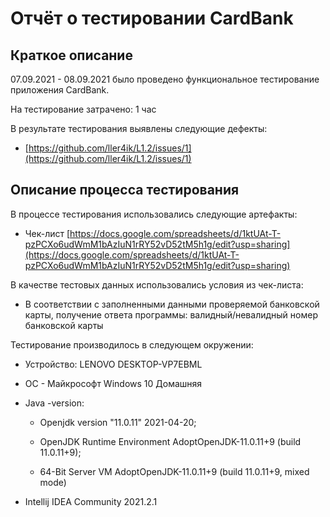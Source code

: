 # Отчёт о тестировании CardBank

## Краткое описание

07.09.2021 - 08.09.2021 было проведено функциональное тестирование приложения CardBank.

На тестирование затрачено: 1 час

В результате тестирования  выявлены следующие дефекты:
* [https://github.com/ller4ik/L1.2/issues/1](https://github.com/ller4ik/L1.2/issues/1)

## Описание процесса тестирования

В процессе тестирования использовались следующие артефакты:
* Чек-лист [https://docs.google.com/spreadsheets/d/1ktUAt-T-pzPCXo6udWmM1bAzIuN1rRY52vD52tM5h1g/edit?usp=sharing](https://docs.google.com/spreadsheets/d/1ktUAt-T-pzPCXo6udWmM1bAzIuN1rRY52vD52tM5h1g/edit?usp=sharing) 

В качестве тестовых данных использовались условия из чек-листа:
* В соответствии с заполненными данными проверяемой банковской карты, получение ответа программы: валидный/невалидный номер банковской карты 

Тестирование производилось в следующем окружении:
* Устройство: LENOVO DESKTOP-VP7EBML
* ОС - Майкрософт Windows 10 Домашняя
* Java -version:

  - Openjdk version "11.0.11" 2021-04-20;

  - OpenJDK Runtime Environment AdoptOpenJDK-11.0.11+9 (build 11.0.11+9);

  - 64-Bit Server VM AdoptOpenJDK-11.0.11+9 (build 11.0.11+9, mixed mode)

* Intellij IDEA Community 2021.2.1
